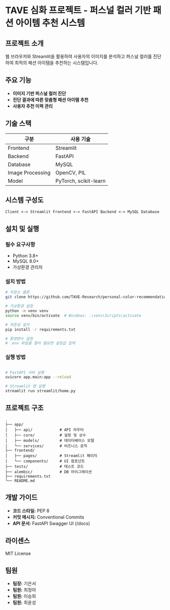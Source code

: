 # TAVE 심화 프로젝트 - 퍼스널 컬러 기반 패션 아이템 추천 시스템

## 프로젝트 소개
웹 브라우저와 Streamlit을 활용하여 사용자의 이미지를 분석하고 퍼스널 컬러를 진단하여 최적의 패션 아이템을 추천하는 시스템입니다.

## 주요 기능
- **이미지 기반 퍼스널 컬러 진단**
- **진단 결과에 따른 맞춤형 패션 아이템 추천**
- **사용자 추천 이력 관리**

## 기술 스택

| 구분       | 사용 기술                |
|------------|--------------------------|
| Frontend   | Streamlit                |
| Backend    | FastAPI                  |
| Database   | MySQL                    |
| Image Processing | OpenCV, PIL        |
| Model      | PyTorch, scikit-learn    |

## 시스템 구성도
```
Client <-> Streamlit Frontend <-> FastAPI Backend <-> MySQL Database
```

## 설치 및 실행

### 필수 요구사항
- Python 3.8+
- MySQL 8.0+
- 가상환경 관리자

### 설치 방법
```bash
# 저장소 클론
git clone https://github.com/TAVE-Research/personal-color-recommendation.git

# 가상환경 설정
python -m venv venv
source venv/bin/activate  # Windows: .\venv\Scripts\activate

# 의존성 설치
pip install -r requirements.txt

# 환경변수 설정
# .env 파일을 열어 필요한 설정값 입력
```

### 실행 방법
```bash

# FastAPI 서버 실행
uvicorn app.main:app --reload

# Streamlit 앱 실행
streamlit run streamlit/home.py
```

## 프로젝트 구조
```
.
├── app/
│   ├── api/            # API 라우터
│   ├── core/           # 설정 및 상수
│   ├── models/         # 데이터베이스 모델
│   └── services/       # 비즈니스 로직
├── frontend/
│   ├── pages/          # Streamlit 페이지
│   └── components/     # UI 컴포넌트
├── tests/              # 테스트 코드
├── alembic/            # DB 마이그레이션
├── requirements.txt    
└── README.md
```

## 개발 가이드
- **코드 스타일:** PEP 8
- **커밋 메시지:** Conventional Commits
- **API 문서:** FastAPI Swagger UI (/docs)

## 라이센스
MIT License

## 팀원
- **팀장:** 기은서
- **팀원:** 최정아
- **팀원:** 이승희
- **팀원:** 최윤성

